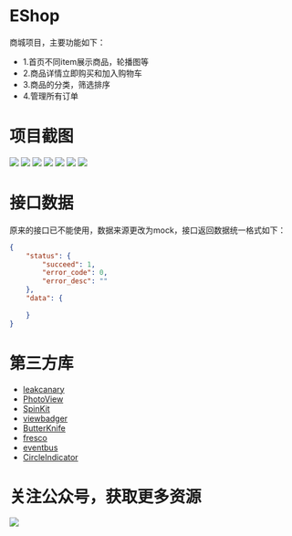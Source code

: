 # EShop
商城项目，主要功能如下：
* 1.首页不同item展示商品，轮播图等
* 2.商品详情立即购买和加入购物车
* 3.商品的分类，筛选排序
* 4.管理所有订单

# 项目截图

![](/screenshot/01.jpeg) ![](/screenshot/02.jpeg)
![](/screenshot/03.jpeg) ![](/screenshot/04.jpeg)
![](/screenshot/05.jpeg) ![](/screenshot/06.jpeg)
![](/screenshot/07.jpeg)

# 接口数据
原来的接口已不能使用，数据来源更改为mock，接口返回数据统一格式如下：
```json
{
    "status": {
        "succeed": 1,
        "error_code": 0,
        "error_desc": ""
    },
    "data": {
        
    }
}
```

# 第三方库
* [leakcanary](https://github.com/square/leakcanary)
* [PhotoView](https://github.com/chrisbanes/PhotoView)
* [SpinKit](https://github.com/ybq/Android-SpinKit)
* [viewbadger](https://github.com/jgilfelt/android-viewbadger)
* [ButterKnife](https://github.com/JakeWharton/butterknife)
* [fresco](https://github.com/facebook/fresco)
* [eventbus](https://github.com/greenrobot/EventBus)
* [CircleIndicator](https://github.com/ongakuer/CircleIndicator)

# 关注公众号，获取更多资源

![](/screenshot/qcode.jpg)
